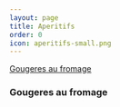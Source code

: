 ```yaml
---
layout: page
title: Aperitifs
order: 0
icon: aperitifs-small.png
---
```


[Gougeres au fromage](/aperitifs#gougeres)

### <a name="gougeres"></a> Gougeres au fromage
